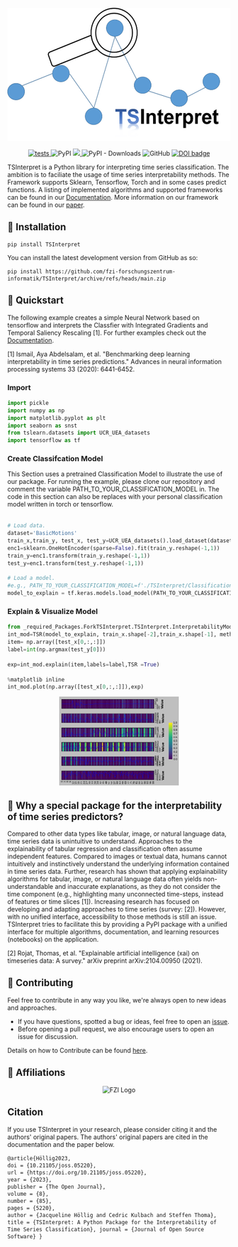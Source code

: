 <p align="center">
    <img src="./docs/img/logo.png" alt="TSInterpret Logo" height="300"/>
</p>
<p align="center">
  <a href="https://github.com/fzi-forschungszentrum-informatik/TSInterpret/actions/workflows/unit-tests.yml">
    <img src="https://github.com/fzi-forschungszentrum-informatik/TSInterpret/actions/workflows/unit-tests.yml/badge.svg" alt="tests">
  </a>
    <img alt="PyPI" src="https://img.shields.io/pypi/v/tsinterpret">
    <a href="https://codecov.io/gh/fzi-forschungszentrum-informatik/TSInterpret" > 
        <img src="https://codecov.io/gh/fzi-forschungszentrum-informatik/TSInterpret/branch/main/graph/badge.svg?token=1IGZKTLZ4J"/> 
    </a>
    <img alt="PyPI - Downloads" src="https://img.shields.io/pypi/dm/tsinterpret">
    <img alt="GitHub" src="https://img.shields.io/github/license/fzi-forschungszentrum-informatik/TSInterpret">
    <a style="border-width:0" href="https://doi.org/10.21105/joss.05220">
  <img src="https://joss.theoj.org/papers/10.21105/joss.05220/status.svg" alt="DOI badge" >
</a>
</p>

TSInterpret is a Python library for interpreting time series classification.
The ambition is to faciliate the usage of time series interpretability methods. The Framework supports Sklearn, Tensorflow, Torch and in some cases predict functions. A listing of implemented algorithms and supported frameworks can be found in our <a href="https://fzi-forschungszentrum-informatik.github.io/TSInterpret/">Documentation</a>. More information on our framework can be found in our <a href="https://arxiv.org/abs/2208.05280"> paper<a>.

## 💈 Installation
```shell
pip install TSInterpret
```
You can install the latest development version from GitHub as so:
```shell
pip install https://github.com/fzi-forschungszentrum-informatik/TSInterpret/archive/refs/heads/main.zip
```



## 🍫 Quickstart
The following example creates a simple Neural Network based on tensorflow and interprets the Classfier with Integrated Gradients and Temporal Saliency Rescaling [1].
For further examples check out the <a href="https://fzi-forschungszentrum-informatik.github.io/TSInterpret/">Documentation</a>.

[1] Ismail, Aya Abdelsalam, et al. "Benchmarking deep learning interpretability in time series predictions." Advances in neural information processing systems 33 (2020): 6441-6452.

### Import
```python
import pickle
import numpy as np 
import matplotlib.pyplot as plt
import seaborn as snst
from tslearn.datasets import UCR_UEA_datasets
import tensorflow as tf 

```
### Create Classifcation Model
This Section uses a pretrained Classification Model to illustrate the use of our package. For running the example, please clone our repository and comment the variable  PATH_TO_YOUR_CLASSIFICATION_MODEL in. The code in this section can also be replaces with your personal classification model written in torch or tensorflow.
```python

# Load data.
dataset='BasicMotions'
train_x,train_y, test_x, test_y=UCR_UEA_datasets().load_dataset(dataset)
enc1=sklearn.OneHotEncoder(sparse=False).fit(train_y.reshape(-1,1))
train_y=enc1.transform(train_y.reshape(-1,1))
test_y=enc1.transform(test_y.reshape(-1,1))

# Load a model.
#e.g., PATH_TO_YOUR_CLASSIFICATION_MODEL=f'./TSInterpret/ClassificationModels/models/{dataset}/cnn/{dataset}best_model.hdf5'
model_to_explain = tf.keras.models.load_model(PATH_TO_YOUR_CLASSIFICATION_MODEL)

```
### Explain & Visualize Model
```python
from _required_Packages.ForkTSInterpret.TSInterpret.InterpretabilityModels.Saliency.TSR import TSR
int_mod=TSR(model_to_explain, train_x.shape[-2],train_x.shape[-1], method='IG',mode='time')
item= np.array([test_x[0,:,:]])
label=int(np.argmax(test_y[0]))

exp=int_mod.explain(item,labels=label,TSR =True)

%matplotlib inline  
int_mod.plot(np.array([test_x[0,:,:]]),exp)

```
<p align="center">
    <img src="./docs/img/ReadMe.png" alt="Algorithm Results" height="200"/>
</p>

## :monocle_face: Why a special package for the interpretability of time series predictors? 

Compared to other data types like tabular, image, or natural language data, time series data is unintuitive to understand. Approaches to the explainability of tabular regression and classification often assume independent features.  Compared to images or textual data, humans cannot intuitively and instinctively understand the underlying information contained in time series data. Further, research has shown that applying explainability algorithms for tabular, image, or natural language data often yields non-understandable  and inaccurate explanations, as they do not consider the time component (e.g., highlighting many unconnected time-steps, instead of features or time slices [1]). 
Increasing research has focused on developing and adapting approaches to time series (survey: [2]). However, with no unified interface, accessibility to those methods is still an issue. TSInterpret tries to facilitate this by providing a PyPI package with a unified interface for multiple algorithms, documentation, and learning resources (notebooks) on the application.

[2] Rojat, Thomas, et al. "Explainable artificial intelligence (xai) on timeseries data: A survey." arXiv preprint arXiv:2104.00950 (2021).

## 👐 Contributing

Feel free to contribute in any way you like, we're always open to new ideas and approaches.

- If you have questions, spotted a bug or ideas, feel free to open an [issue](https://github.com/fzi-forschungszentrum-informatik/TSInterpret/issues/new/choose).
- Before opening a pull request, we also encourage users to open an issue for discussion. 

Details on how to Contribute can be found  [here](https://github.com/fzi-forschungszentrum-informatik/TSInterpret/blob/main/CONTRIBUTING.md).

## 🏫 Affiliations
<p align="center">
    <img src="https://upload.wikimedia.org/wikipedia/de/thumb/4/44/Fzi_logo.svg/1200px-Fzi_logo.svg.png?raw=true" alt="FZI Logo" height="200"/>
</p>

## Citation

If you use TSInterpret in your research, please consider citing it and the authors' original papers. The authors' original papers are cited in the documentation and the paper below.

```
@article{Höllig2023, 
doi = {10.21105/joss.05220}, 
url = {https://doi.org/10.21105/joss.05220}, 
year = {2023}, 
publisher = {The Open Journal}, 
volume = {8}, 
number = {85}, 
pages = {5220}, 
author = {Jacqueline Höllig and Cedric Kulbach and Steffen Thoma}, 
title = {TSInterpret: A Python Package for the Interpretability of Time Series Classification}, journal = {Journal of Open Source Software} } 
```
